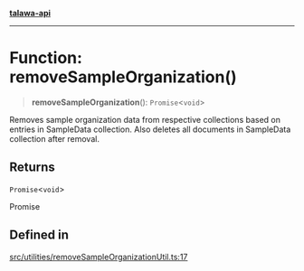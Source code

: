 [**talawa-api**](../../../README.md)

***

# Function: removeSampleOrganization()

> **removeSampleOrganization**(): `Promise`\<`void`\>

Removes sample organization data from respective collections based on entries in SampleData collection.
Also deletes all documents in SampleData collection after removal.

## Returns

`Promise`\<`void`\>

Promise<void>

## Defined in

[src/utilities/removeSampleOrganizationUtil.ts:17](https://github.com/Suyash878/talawa-api/blob/e4413cec641a837926071678fed3c7f67234e31e/src/utilities/removeSampleOrganizationUtil.ts#L17)
